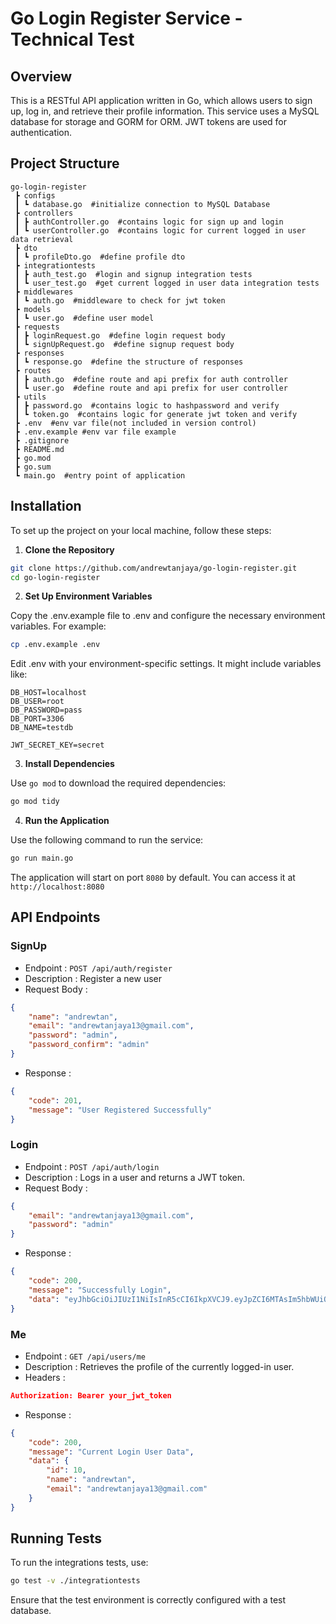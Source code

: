 # Go Login Register Service - Technical Test 

## Overview

This is a RESTful API application written in Go, which allows users to sign up, log in, and retrieve their profile information. This service uses a MySQL database for storage and GORM for ORM. JWT tokens are used for authentication.

## Project Structure

```
go-login-register
 ┣ configs
 ┃ ┗ database.go  #initialize connection to MySQL Database
 ┣ controllers
 ┃ ┣ authController.go  #contains logic for sign up and login
 ┃ ┗ userController.go  #contains logic for current logged in user data retrieval
 ┣ dto
 ┃ ┗ profileDto.go  #define profile dto
 ┣ integrationtests
 ┃ ┣ auth_test.go  #login and signup integration tests
 ┃ ┗ user_test.go  #get current logged in user data integration tests
 ┣ middlewares
 ┃ ┗ auth.go  #middleware to check for jwt token
 ┣ models
 ┃ ┗ user.go  #define user model
 ┣ requests
 ┃ ┣ loginRequest.go  #define login request body
 ┃ ┗ signUpRequest.go  #define signup request body
 ┣ responses
 ┃ ┗ response.go  #define the structure of responses
 ┣ routes
 ┃ ┣ auth.go  #define route and api prefix for auth controller
 ┃ ┗ user.go  #define route and api prefix for user controller
 ┣ utils
 ┃ ┣ password.go  #contains logic to hashpassword and verify
 ┃ ┗ token.go  #contains logic for generate jwt token and verify
 ┣ .env  #env var file(not included in version control)
 ┣ .env.example #env var file example
 ┣ .gitignore
 ┣ README.md
 ┣ go.mod
 ┣ go.sum
 ┗ main.go  #entry point of application
```


## Installation

To set up the project on your local machine, follow these steps:

1. **Clone the Repository**

```bash
git clone https://github.com/andrewtanjaya/go-login-register.git
cd go-login-register
```

2. **Set Up Environment Variables**

Copy the .env.example file to .env and configure the necessary environment variables. For example:

```bash
cp .env.example .env
```

Edit .env with your environment-specific settings. It might include variables like:

```
DB_HOST=localhost
DB_USER=root
DB_PASSWORD=pass
DB_PORT=3306
DB_NAME=testdb

JWT_SECRET_KEY=secret
```

3. **Install Dependencies**

Use `go mod` to download the required dependencies:

```bash
go mod tidy
```

4. **Run the Application**

Use the following command to run the service:

```bash
go run main.go
```

The application will start on port `8080` by default. You can access it at `http://localhost:8080`


## API Endpoints

### SignUp
* Endpoint : `POST /api/auth/register`
* Description : Register a new user
* Request Body :
```json
{
    "name": "andrewtan",
    "email": "andrewtanjaya13@gmail.com",
    "password": "admin",
    "password_confirm": "admin"
}
```
* Response :
```json
{
    "code": 201,
    "message": "User Registered Successfully"
}
```

### Login
* Endpoint : `POST /api/auth/login`
* Description : Logs in a user and returns a JWT token.
* Request Body :
```json
{
    "email": "andrewtanjaya13@gmail.com",
    "password": "admin"
}
```
* Response :
```json
{
    "code": 200,
    "message": "Successfully Login",
    "data": "eyJhbGciOiJIUzI1NiIsInR5cCI6IkpXVCJ9.eyJpZCI6MTAsIm5hbWUiOiJhbmRyZXd0YW4iLCJlbWFpbCI6ImFuZHJld3RhbmpheWExM0BnbWFpbC5jb20iLCJleHAiOjE3MjM3NTkxNTAsIm5iZiI6MTcyMzc1MTk1MCwiaWF0IjoxNzIzNzUxOTUwfQ.CaMtu1FtgCh3t-5wXwZj6RYDPIeJClmnD4Pf1QMX4vY"
}
```


### Me
* Endpoint : `GET /api/users/me`
* Description : Retrieves the profile of the currently logged-in user.
* Headers :
```json
Authorization: Bearer your_jwt_token
```
* Response :
```json
{
    "code": 200,
    "message": "Current Login User Data",
    "data": {
        "id": 10,
        "name": "andrewtan",
        "email": "andrewtanjaya13@gmail.com"
    }
}
```

## Running Tests

To run the integrations tests, use: 

```bash
go test -v ./integrationtests
```

Ensure that the test environment is correctly configured with a test database.


